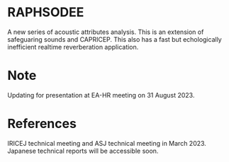 # RAPHSODEE
A new series of acoustic attributes analysis. This is an extension of safeguaring sounds and CAPRICEP. This also has a fast but echologically inefficient realtime reverberation application.

# Note
Updating for presentation at EA-HR meeting on 31 August 2023.

# References

IRICEJ technical meeting and ASJ technical meeting in March 2023. Japanese technical reports will be accessible soon.
